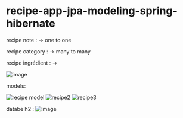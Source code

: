 # recipe-app-jpa-modeling-spring-hibernate

recipe note : -> one to one 

recipe category : -> many to many

recipe ingrédient : ->


![image](https://user-images.githubusercontent.com/36199753/132381189-1408693b-47f6-47e3-a28d-ddfda65bba9d.png)

models:

![recipe model](https://user-images.githubusercontent.com/36199753/132380675-79c55c6e-0974-4a53-b20b-ba718b51e598.PNG)
![recipe2](https://user-images.githubusercontent.com/36199753/132380682-9fde1ebc-919a-4e52-a479-74a36a40877f.PNG)
![recipe3](https://user-images.githubusercontent.com/36199753/132380665-6ad955ad-4414-4cae-a534-fdc9527dfbe9.PNG)

databe h2 : 
![image](https://user-images.githubusercontent.com/36199753/132380770-2c9413e1-c9fb-4f7b-899e-be745d2e98d8.png)

